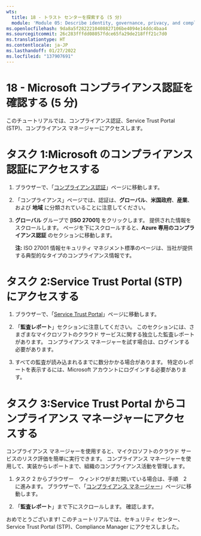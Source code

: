 ```yaml
---
wts:
  title: 18 - トラスト センターを探索する (5 分)
  module: 'Module 05: Describe identity, governance, privacy, and compliance features'
ms.openlocfilehash: 9da8a5f2822210408827106be4094e14ddc4baa4
ms.sourcegitcommit: 26c283fffdd08057fdce65fa29de218fff21c7d0
ms.translationtype: HT
ms.contentlocale: ja-JP
ms.lasthandoff: 01/27/2022
ms.locfileid: "137907691"
---
```

# <a name="18---explore-microsoft-compliance-offerings-5-min"></a>18 - Microsoft コンプライアンス認証を確認する (5 分)

このチュートリアルでは、コンプライアンス認証、Service Trust Portal (STP)、コンプライアンス マネージャーにアクセスします。 

# <a name="task-1-access-microsoft-compliance-offerings"></a>タスク 1:Microsoft のコンプライアンス認証にアクセスする

1. ブラウザーで、「[コンプライアンス認証](https://docs.microsoft.com/en-us/compliance/regulatory/offering-home)」ページに移動します。

2. 「コンプライアンス」ページでは、認証は、**グローバル**、**米国政府**、**産業**、および **地域** に分類されていることに注意してください。

3. **グローバル** グループで **[ISO 27001]** をクリックします。 提供された情報をスクロールします。 ページを下にスクロールすると、**Azure 専用のコンプライアンス認証** のセクションに移動します。

    **注:**  ISO 27001 情報セキュリティ マネジメント標準のページは、当社が提供する典型的なタイプのコンプライアンス情報です。


# <a name="task-2-access-the-service-trust-portal-stp"></a>タスク 2:Service Trust Portal (STP) にアクセスする

1. ブラウザーで、「[Service Trust Portal](https://servicetrust.microsoft.com/)」ページに移動します。

2. 「**監査レポート**」セクションに注意してください。 このセクションには、さまざまなマイクロソフトのクラウド サービスに関する独立した監査レポートがあります。 コンプライアンス マネージャーを試す場合は、ログインする必要があります。

3. すべての監査が読み込まれるまでに数分かかる場合があります。 特定のレポートを表示するには、Microsoft アカウントにログインする必要があります。


# <a name="task-3-access-the-compliance-manager-via-the-service-trust-portal"></a>タスク 3:Service Trust Portal からコンプライアンス マネージャーにアクセスする

コンプライアンス マネージャーを使用すると、マイクロソフトのクラウド サービスのリスク評価を簡単に実行できます。 コンプライアンス マネージャーを使用して、実装からレポートまで、組織のコンプライアンス活動を管理します。 

1. タスク 2 からブラウザー　ウィンドウがまだ開いている場合は、手順　2　に進みます。 ブラウザーで、「[コンプライアンス マネージャー](https://servicetrust.microsoft.com/ComplianceManager)」ページに移動します。 

2. 「**監査レポート**」まで下にスクロールします。 確認します。

おめでとうございます! このチュートリアルでは、セキュリティ センター、Service Trust Portal (STP)、Compliance Manager にアクセスしました。
